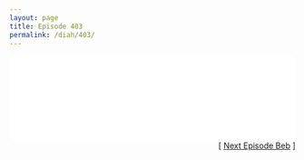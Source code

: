 ```yaml
---
layout: page
title: Episode 403
permalink: /diah/403/
---
```


<iframe allowfullscreen="true" frameborder="0" style="width:100%;" marginheight="0" marginwidth="0" mozallowfullscreen="true" scrolling="NO" src="//gdriveplayer.us/embed2.php?link=fsvcD4TGCtwEjpBOvnGApAnFmRLBUl46EkBGGDribEd7NscYKadpzKUTclFPsiRpzFXFjCw0Q912UsfqBEwV6%252FFLf%252B7J%252BTdYKlI59mDCblhSI6XZAdMjeRAQ5k9m6y709wixCYisXS2bR4Tb03eej3cB2%252BElFDzfEKiF7%252FBbc%252F35B%252FiYwGez2THWGL0k4TwWAcli8V49zdZY8qvE6dQWZr&amp;no_adult=yes" webkitallowfullscreen="true"></iframe>

<div align="right">[ <a href="/diah/404/">Next Episode Beb</a> ]</div>

